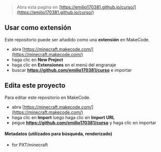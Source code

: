 
> Abra esta pagina en [https://emilio170381.github.io/curso/](https://emilio170381.github.io/curso/)

## Usar como extensión

Este repositorio puede ser añadido como una **extensión** en MakeCode.

* abra [https://minecraft.makecode.com/](https://minecraft.makecode.com/)
* haga clic en **New Project**
* haga clic en **Extensiones** en el menú del engranaje
* buscar **https://github.com/emilio170381/curso** e importar

## Edita este proyecto

Para editar este repositorio en MakeCode.

* abra [https://minecraft.makecode.com/](https://minecraft.makecode.com/)
* haga clic en **Import** luego haga clic en **Import URL**
* pegue **https://github.com/emilio170381/curso** y haga clic en importar

#### Metadatos (utilizados para búsqueda, renderizado)

* for PXT/minecraft
<script src="https://makecode.com/gh-pages-embed.js"></script><script>makeCodeRender("{{ site.makecode.home_url }}", "{{ site.github.owner_name }}/{{ site.github.repository_name }}");</script>
